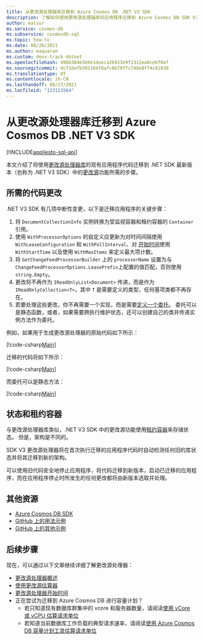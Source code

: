 ```yaml
---
title: 从更改源处理器库迁移到 Azure Cosmos DB .NET V3 SDK
description: 了解如何使用更改源处理器库将应用程序迁移到 Azure Cosmos DB SDK V3
author: ealsur
ms.service: cosmos-db
ms.subservice: cosmosdb-sql
ms.topic: how-to
ms.date: 08/26/2021
ms.author: maquaran
ms.custom: devx-track-dotnet
ms.openlocfilehash: 498b304e5b0e1deeca2b923e9f1312ea0cebf6bf
ms.sourcegitcommit: dcf1defb393104f8afc6b707fc748e0ff4c81830
ms.translationtype: HT
ms.contentlocale: zh-CN
ms.lasthandoff: 08/27/2021
ms.locfileid: "123113564"
---
```

# <a name="migrate-from-the-change-feed-processor-library-to-the-azure-cosmos-db-net-v3-sdk"></a>从更改源处理器库迁移到 Azure Cosmos DB .NET V3 SDK
[!INCLUDE[appliesto-sql-api](../includes/appliesto-sql-api.md)]

本文介绍了将使用[更改源处理器库](https://github.com/Azure/azure-documentdb-changefeedprocessor-dotnet)的现有应用程序代码迁移到 .NET SDK 最新版本（也称为 .NET V3 SDK）中的[更改源](../change-feed.md)功能所需的步骤。

## <a name="required-code-changes"></a>所需的代码更改

.NET V3 SDK 有几项中断性变更，以下是迁移应用程序的关键步骤：

1. 将 `DocumentCollectionInfo` 实例转换为受监视容器和租约容器的 `Container` 引用。
1. 使用 `WithProcessorOptions` 的自定义应更新为对时间间隔使用 `WithLeaseConfiguration` 和 `WithPollInterval`、对 [开始时间](./change-feed-processor.md#starting-time)使用 `WithStartTime` 以及使用 `WithMaxItems` 来定义最大项计数。
1. 将 `GetChangeFeedProcessorBuilder` 上的 `processorName` 设置为与 `ChangeFeedProcessorOptions.LeasePrefix`上配置的值匹配，否则使用 `string.Empty`。
1. 更改将不再作为 `IReadOnlyList<Document>` 传递，而是作为 `IReadOnlyCollection<T>`，其中 `T` 是需要定义的类型，任何基项类都不再存在。
1. 若要处理这些更改，你不再需要一个实现，而是需要[定义一个委托](change-feed-processor.md#implementing-the-change-feed-processor)。 委托可以是静态函数，或者，如果需要跨执行维护状态，还可以创建自己的类并传递实例方法作为委托。

例如，如果用于生成更改源处理器的原始代码如下所示：

[!code-csharp[Main](~/samples-cosmosdb-dotnet-v3/Microsoft.Azure.Cosmos.Samples/Usage/ChangeFeed/Program.cs?name=ChangeFeedProcessorLibrary)]

迁移的代码将如下所示：

[!code-csharp[Main](~/samples-cosmosdb-dotnet-v3/Microsoft.Azure.Cosmos.Samples/Usage/ChangeFeed/Program.cs?name=ChangeFeedProcessorMigrated)]

而委托可以是静态方法：

[!code-csharp[Main](~/samples-cosmosdb-dotnet-v3/Microsoft.Azure.Cosmos.Samples/Usage/ChangeFeed/Program.cs?name=Delegate)]

## <a name="state-and-lease-container"></a>状态和租约容器

与更改源处理器库类似，.NET V3 SDK 中的更改源功能使用[租约容器](change-feed-processor.md#components-of-the-change-feed-processor)来存储状态。 但是，架构是不同的。

SDK V3 更改源处理器将在首次执行迁移的应用程序代码时自动检测任何旧的库状态并将其迁移到新的架构。 

可以使用旧代码安全地停止应用程序，将代码迁移到新版本，启动已迁移的应用程序，而在应用程序停止时所发生的任何更改都将由新版本选取并处理。

## <a name="additional-resources"></a>其他资源

* [Azure Cosmos DB SDK](sql-api-sdk-dotnet.md)
* [GitHub 上的用法示例](https://github.com/Azure/azure-cosmos-dotnet-v3/tree/master/Microsoft.Azure.Cosmos.Samples/Usage/ChangeFeed)
* [GitHub 上的其他示例](https://github.com/Azure-Samples/cosmos-dotnet-change-feed-processor)

## <a name="next-steps"></a>后续步骤

现在，可以通过以下文章继续详细了解更改源处理器：

* [更改源处理器概述](change-feed-processor.md)
* [使用更改源估算器](how-to-use-change-feed-estimator.md)
* [更改源处理器开始时间](./change-feed-processor.md#starting-time)
* 正在尝试为迁移到 Azure Cosmos DB 进行容量计划？
    * 若只知道现有数据库群集中的 vcore 和服务器数量，请阅读[使用 vCore 或 vCPU 估算请求单位](../convert-vcore-to-request-unit.md) 
    * 若知道当前数据库工作负载的典型请求速率，请阅读[使用 Azure Cosmos DB 容量计划工具估算请求单位](estimate-ru-with-capacity-planner.md)